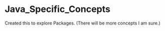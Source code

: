 # Java_Specific_Concepts

Created this to explore Packages. (There will be more concepts I am sure.)